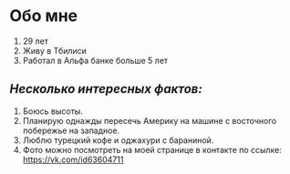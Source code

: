 # Обо мне

1. 29 лет
2. Живу в Тбилиси
3. Работал в Альфа банке больше 5 лет

## _Несколько интересных фактов:_

1. Боюсь высоты.
2. Планирую однажды пересечь Америку на машине с восточного побережье на западное.
3. Люблю турецкий кофе и оджахури с бараниной.
4. Фото можно посмотреть на моей странице в контакте по ссылке:
   https://vk.com/id63604711
